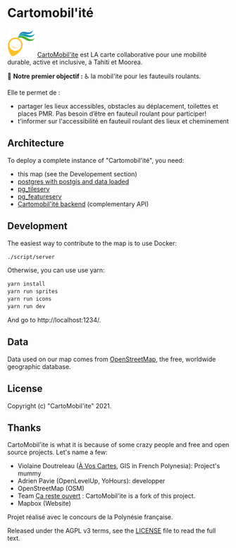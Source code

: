 # Cartomobil'ité
![CartoMobil'ite](static/favicon.png)
[CartoMobil'ite](https://carto.mobilite.xyz/) est LA carte collaborative pour une mobilité durable, active et inclusive, à Tahiti et Moorea.

🎯 **Notre premier objectif :** ♿ la mobil'ite pour les fauteuils roulants.

Elle te permet de :
* partager les lieux accessibles, obstacles au déplacement, toilettes et places PMR. Pas besoin d’être en fauteuil roulant pour participer!
* t'informer sur l'accessibilité en fauteuil roulant des lieux et cheminement


## Architecture

To deploy a complete instance of "Cartomobil'ité", you need:

- this map (see the Developement section)
- [postgres with postgis and data loaded](db/)
- [pg_tileserv](https://access.crunchydata.com/documentation/pg_tileserv/latest/)
- [pg_featureserv](https://access.crunchydata.com/documentation/pg_featureserv/latest/)
- [Cartomobil'ité backend](https://github.com/Cartomobil-ite/cartomobil-ite_backend) (complementary API)


## Development

The easiest way to contribute to the map is to use Docker:

```bash
./script/server
```

Otherwise, you can use use yarn:

```bash
yarn install
yarn run sprites
yarn run icons
yarn run dev
```

And go to http://localhost:1234/.

## Data

Data used on our map comes from [OpenStreetMap](https://openstreetmap.org/), the free, worldwide geographic database.


## License

Copyright (c) "CartoMobil'ite" 2021.

## Thanks
CartoMobil'ite is what it is because of some crazy people and free and open source projects. Let's name a few:

* Violaine Doutreleau ([À Vos Cartes](https://avoscartes.pf/), GIS in French Polynesia): Project's mummy
* Adrien Pavie (OpenLevelUp, YoHours): developper
* OpenStreetMap (OSM)
* Team [Ça reste ouvert](https://caresteouvert.fr) : CartoMobil'ite is a fork of this project.
* Mapbox (Website)

Projet réalisé avec le concours de la Polynésie française.

Released under the AGPL v3 terms, see the [LICENSE](LICENSE.txt) file to read the full text.
